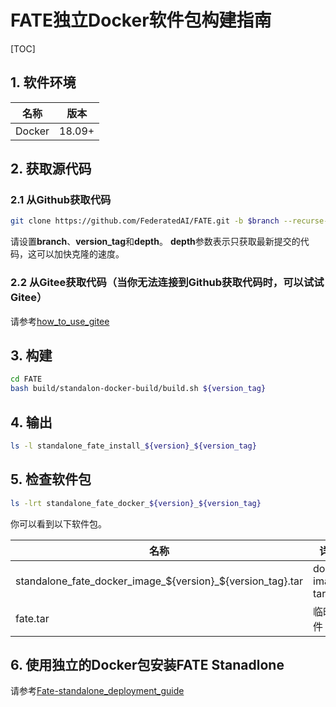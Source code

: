 # FATE独立Docker软件包构建指南

[TOC]

## 1. 软件环境

| 名称 | 版本 |
| ------ | ------- |
| Docker | 18.09+ |

## 2. 获取源代码

### 2.1 从Github获取代码

```bash
git clone https://github.com/FederatedAI/FATE.git -b $branch --recurse-submodules --depth=1
```

请设置**branch**、**version_tag**和**depth**。
**depth**参数表示只获取最新提交的代码，这可以加快克隆的速度。

### 2.2 从Gitee获取代码（当你无法连接到Github获取代码时，可以试试Gitee）

请参考[how_to_use_gitee](../common/how_to_use_gitee.zh.md)

## 3. 构建

```bash
cd FATE
bash build/standalon-docker-build/build.sh ${version_tag}
```

## 4. 输出

```bash
ls -l standalone_fate_install_${version}_${version_tag}
```

## 5. 检查软件包

```bash
ls -lrt standalone_fate_docker_${version}_${version_tag}
```

你可以看到以下软件包。

| 名称 | 详情 |
| ---------------------------------------------------------- |---------------- |
| standalone_fate_docker_image_${version}_${version_tag}.tar | docker image tar |
| fate.tar | 临时文件 |

## 6. 使用独立的Docker包安装FATE Stanadlone

请参考[Fate-standalone_deployment_guide](../deploy/../../deploy/standalone-deploy/doc/Fate-standalone_deployment_guide.zh.md)